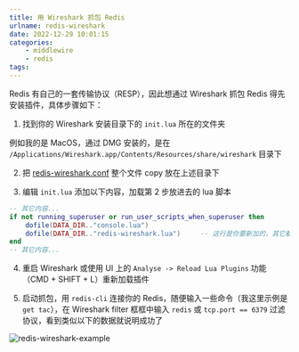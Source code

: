 ```yaml
---
title: 用 Wireshark 抓包 Redis
urlname: redis-wireshark
date: 2022-12-29 10:01:15
categories:
    - middlewire
    - redis
tags:
---
```



Redis 有自己的一套传输协议（RESP），因此想通过 Wireshark 抓包 Redis 得先安装插件，具体步骤如下：

1. 找到你的 Wireshark 安装目录下的 `init.lua` 所在的文件夹

例如我的是 MacOS，通过 DMG 安装的，是在 `/Applications/Wireshark.app/Contents/Resources/share/wireshark` 目录下

2. 把 [redis-wireshark.conf](https://github.com/jzwinck/redis-wireshark/blob/master/redis-wireshark.lua) 整个文件 copy 放在上述目录下

3. 编辑 `init.lua` 添加以下内容，加载第 2 步放进去的 lua 脚本

```lua
-- 其它内容...
if not running_superuser or run_user_scripts_when_superuser then
    dofile(DATA_DIR.."console.lua")
    dofile(DATA_DIR.."redis-wireshark.lua")     -- 这行是你要新加的，其它都是原有的
end
-- 其它内容...
```

4. 重启 Wireshark 或使用 UI 上的 `Analyse -> Reload Lua Plugins` 功能（CMD + SHIFT + L）重新加载插件

5. 启动抓包，用 `redis-cli` 连接你的 Redis，随便输入一些命令（我这里示例是 `get tac`），在 Wireshark filter 框框中输入 `redis` 或 `tcp.port == 6379` 过滤协议，看到类似以下的数据就说明成功了

![redis-wireshark-example](images/redis-wireshark/example.jpg)
